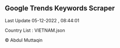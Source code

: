 

## Google Trends Keywords Scraper 
 
Last Update 05-12-2022 , 08:44:01

Country List :
VIETNAM.json



© Abdul Muttaqin 
